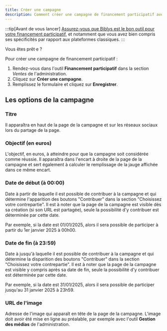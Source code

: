 ```yaml
---
title: Créer une campagne
description: Comment créer une campagne de financement participatif avec Biblys
---
```


:::tip[Avant de vous lancer]
[Assurez-vous que Biblys est le bon outil pour votre financement participatif](/administrer/crowdfunding/avant-de-vous-lancer),
et notamment que vous avez bien compris ses spécificités par rapport aux plateformes classiques.
:::

Vous êtes prêt·e ?

Pour créer une campagne de financement participatif :

1. Rendez-vous dans l'outil **Financement participatif** dans la section *Ventes* de l'administration.
2. Cliquez sur **Créer une campagne**.
3. Remplissez le formulaire et cliquez sur **Enregistrer**.

## Les options de la campagne

### Titre

Il apparaîtra en haut de la page de la campagne et sur les réseaux sociaux lors du partage de la page.

### Objectif (en euros)

L'objectif, en euros, à atteindre pour que la campagne soit considérée comme réussie. Il apparaîtra dans l'encart à
droite de la page de la campagne et sert également à calculer le remplissage de la jauge affichée dans ce même encart.

### Date de début (à 00:00)

Date à partir de laquelle il est possible de contribuer à la campagne et qui détermine l'apparition des boutons
"Contribuer" dans la section "Choisissez votre contrepartie". Il est à noter que la page de la campagne est visible dès
sa création (si son URL est partagée), seule la possibilité d'y contribuer est déterminée par cette date.

Par exemple, si la date est 01/01/2025, alors il sera possible de participer à partir du 1er janvier 2025 à 00h00.

### Date de fin (à 23:59)

Date à jusqu'à laquelle il est possible de contribuer à la campagne et qui détermine la disparition des boutons
"Contribuer" dans la section "Choisissez votre contrepartie". Il est à noter que la page de la campagne est visible y
compris après sa date de fin, seule la possibilité d'y contribuer est déterminée par cette date.

Par exemple, si la date est 31/01/2025, alors il sera possible de participer jusqu'au 31 janvier 2025 à 23h59.

### URL de l'image

Adresse de l'image qui apparaît en tête de la page de la campagne. L'image doit avoir été mise en ligne au préalable,
par exemple avec l'outil **Gestion des médias** de l'administration.


